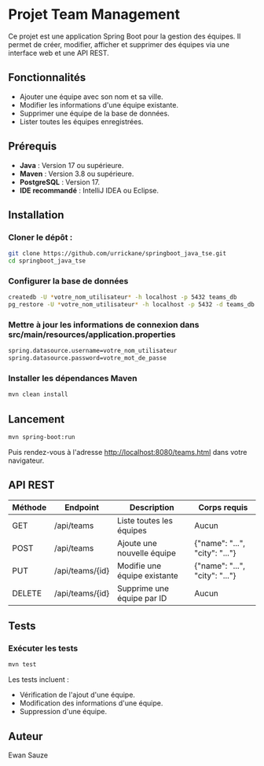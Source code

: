 # Projet Team Management

Ce projet est une application Spring Boot pour la gestion des équipes. Il permet de créer, modifier, afficher et supprimer des équipes via une interface web et une API REST.

## Fonctionnalités

- Ajouter une équipe avec son nom et sa ville.
- Modifier les informations d'une équipe existante.
- Supprimer une équipe de la base de données.
- Lister toutes les équipes enregistrées.

## Prérequis

- **Java** : Version 17 ou supérieure.
- **Maven** : Version 3.8 ou supérieure.
- **PostgreSQL** : Version 17.
- **IDE recommandé** : IntelliJ IDEA ou Eclipse.

## Installation

### Cloner le dépôt :
```bash
git clone https://github.com/urrickane/springboot_java_tse.git
cd springboot_java_tse
```
### Configurer la base de données
```bash
createdb -U *votre_nom_utilisateur* -h localhost -p 5432 teams_db
pg_restore -U *votre_nom_utilisateur* -h localhost -p 5432 -d teams_db -c './dump bdd/backup_teams_db.dump'
```
### Mettre à jour les informations de connexion dans src/main/resources/application.properties
```bash
spring.datasource.username=votre_nom_utilisateur
spring.datasource.password=votre_mot_de_passe
```
### Installer les dépendances Maven
```bash
mvn clean install
```

## Lancement

```bash
mvn spring-boot:run
```
Puis rendez-vous à l'adresse [http://localhost:8080/teams.html](http://localhost:8080/teams.html) dans votre navigateur.

## API REST

| Méthode |	Endpoint        |	Description                  | Corps requis                   |
| ------- | --------------- | ---------------------------- | ------------------------------ |
| GET	    | /api/teams      | Liste toutes les équipes     | Aucun                          |
| POST	  | /api/teams      | Ajoute une nouvelle équipe   | {"name": "...", "city": "..."} |
| PUT	    | /api/teams/{id} | Modifie une équipe existante | {"name": "...", "city": "..."} |
| DELETE  | /api/teams/{id} | Supprime une équipe par ID   | Aucun                          |

## Tests

### Exécuter les tests
```bash
mvn test
```
Les tests incluent :
- Vérification de l'ajout d'une équipe.
- Modification des informations d'une équipe.
- Suppression d'une équipe.

## Auteur

Ewan Sauze
